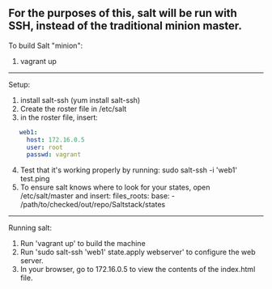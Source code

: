 For the purposes of this, salt will be run with SSH, instead of the traditional minion master.
--------------------------------------------------------------------------------
To build Salt "minion":
1. vagrant up
--------------------------------------------------------------------------------
Setup:
 1. install salt-ssh (yum install salt-ssh)
 2. Create the roster file in /etc/salt
 3. in the roster file, insert:
 ```yaml
    web1:
      host: 172.16.0.5
      user: root
      passwd: vagrant
```
 4. Test that it's working properly by running:
    sudo salt-ssh -i 'web1' test.ping
 5. To ensure salt knows where to look for your states, open /etc/salt/master and insert:
    files_roots:
      base:
        - /path/to/checked/out/repo/Saltstack/states
--------------------------------------------------------------------------------
Running salt:
 1. Run 'vagrant up' to build the machine
 2. Run 'sudo salt-ssh 'web1' state.apply webserver' to configure the web server.
 3. In your browser, go to 172.16.0.5 to view the contents of the index.html file.
